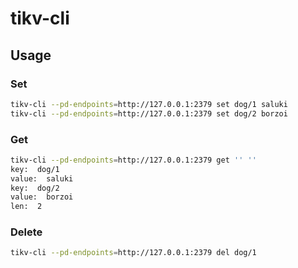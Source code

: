 # tikv-cli

## Usage

### Set

```bash
tikv-cli --pd-endpoints=http://127.0.0.1:2379 set dog/1 saluki
tikv-cli --pd-endpoints=http://127.0.0.1:2379 set dog/2 borzoi
```

### Get

```bash
tikv-cli --pd-endpoints=http://127.0.0.1:2379 get '' ''
key:  dog/1
value:  saluki
key:  dog/2
value:  borzoi
len:  2
```

### Delete

```bash
tikv-cli --pd-endpoints=http://127.0.0.1:2379 del dog/1
```
